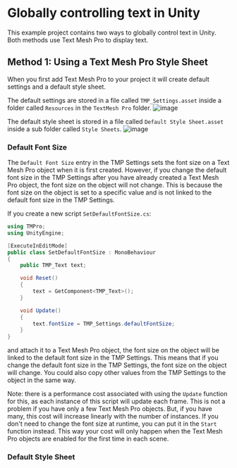 # Globally controlling text in Unity

This example project contains two ways to globally control text in Unity. Both methods use Text Mesh Pro to display text.

## Method 1: Using a Text Mesh Pro Style Sheet

When you first add Text Mesh Pro to your project it will create default settings and a default style sheet.

The default settings are stored in a file called `TMP_Settings.asset` inside a folder called `Resources` in the `TextMesh Pro` folder.
![image](https://github.com/LSBUSGP/TextStyleSheets/assets/3679392/0240eea0-13fe-46bb-a079-3263455312c3)

The default style sheet is stored in a file called `Default Style Sheet.asset` inside a sub folder called `Style Sheets`.
![image](https://github.com/LSBUSGP/TextStyleSheets/assets/3679392/d0335cb7-62d8-4ea3-b793-c70e7f36ee52)


### Default Font Size

The `Default Font Size` entry in the TMP Settings sets the font size on a Text Mesh Pro object when it is first created. However, if you change the default font size in the TMP Settings after you have already created a Text Mesh Pro object, the font size on the object will not change. This is because the font size on the object is set to a specific value and is not linked to the default font size in the TMP Settings.

If you create a new script `SetDefaultFontSize.cs`:

```csharp
using TMPro;
using UnityEngine;

[ExecuteInEditMode]
public class SetDefaultFontSize : MonoBehaviour
{
    public TMP_Text text;

    void Reset()
    {
        text = GetComponent<TMP_Text>();
    }

    void Update()
    {
        text.fontSize = TMP_Settings.defaultFontSize;
    }
}
```

and attach it to a Text Mesh Pro object, the font size on the object will be linked to the default font size in the TMP Settings. This means that if you change the default font size in the TMP Settings, the font size on the object will change. You could also copy other values from the TMP Settings to the object in the same way.

Note: there is a performance cost associated with using the `Update` function for this, as each instance of this script will update each frame. This is not a problem if you have only a few Text Mesh Pro objects. But, if you have many, this cost will increase linearly with the number of instances. If you don't need to change the font size at runtime, you can put it in the `Start` function instead. This way your cost will only happen when the Text Mesh Pro objects are enabled for the first time in each scene.

### Default Style Sheet

